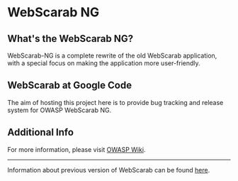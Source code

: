 # WebScarab NG #
## What's the WebScarab NG? ##
WebScarab-NG is a complete rewrite of the old WebScarab application, with a special focus on making the application more user-friendly.
## WebScarab at Google Code ##
The aim of hosting this project here is to provide bug tracking and release system for OWASP WebScarab NG.
## Additional Info ##
For more information, please visit [OWASP Wiki](http://www.owasp.org/index.php/OWASP_WebScarab_NG_Project).

---

Information about previous version of WebScarab can be found [here](http://www.owasp.org/index.php/OWASP_WebScarab).
